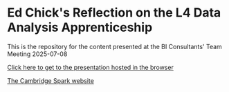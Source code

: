 # Ed Chick's Reflection on the L4 Data Analysis Apprenticeship

This is the repository for the content presented at the BI Consultants' Team Meeting 2025-07-08

[Click here to get to the presentation hosted in the browser](https://ed-chick.github.io/data-analysis-presentation/)

[The Cambridge Spark website](https://www.cambridgespark.com/)

